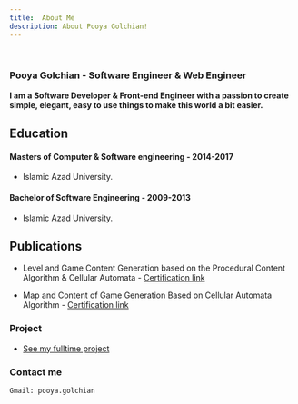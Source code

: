 ```yaml
---
title:  About Me
description: About Pooya Golchian! 
---
```

<br>


### Pooya Golchian - Software Engineer & Web Engineer 

**I am a Software Developer & Front-end Engineer with a passion to create simple, elegant, easy to use things to make this world a bit easier.**


## Education


#### Masters of Computer & Software engineering - 2014-2017

- Islamic Azad University.

#### Bachelor of Software Engineering - 2009-2013

- Islamic Azad University.

## Publications

- Level and Game Content Generation based on the Procedural Content Algorithm & Cellular Automata - [Certification link](https://www.civilica.com/Printable-DGRCONF01_041=%D8%AA%D9%88%D9%84%DB%8C%D8%AF-%D8%B3%D8%B7%D9%88%D8%AD-%D8%A8%D8%A7%D8%B2%DB%8C-%D8%A8%D8%B1-%D9%BE%D8%A7%DB%8C%D9%87-%D8%A7%D9%84%DA%AF%D9%88%D8%B1%DB%8C%D8%AA%D9%85-%D9%87%D8%A7%DB%8C-%D8%AA%D9%88%D9%84%DB%8C%D8%AF-%D9%85%D8%AD%D8%AA%D9%88%D8%A7%DB%8C-%D8%B1%D9%88%DB%8C%D9%87-%D8%A7%DB%8C-%D9%88-%D8%A7%D8%AA%D9%88%D9%85%D8%A7%D8%AA%D8%A7%DB%8C-%D8%B3%D9%84%D9%88%D9%84%DB%8C.html)

- Map and Content of Game Generation Based on Cellular Automata Algorithm - [Certification link](https://www.civilica.com/Printable-CGCO02_069=%D8%AA%D9%88%D9%84%DB%8C%D8%AF-%D9%86%D9%82%D8%B4%D9%87-%D8%AF%D8%B1-%D9%85%D8%AD%D8%AA%D9%88%D8%A7%DB%8C-%D8%A8%D8%A7%D8%B2%DB%8C-%D8%A8%D8%B1-%D9%BE%D8%A7%DB%8C%D9%87-%D8%A7%D9%84%DA%AF%D9%88%D8%B1%DB%8C%D8%AA%D9%85-%D9%85%D8%A7%D8%B4%DB%8C%D9%86-%D8%B3%D9%84%D9%88%D9%84%DB%8C.html)


### Project
- [See my fulltime project](/project)

### Contact me

``` Gmail: pooya.golchian ```


